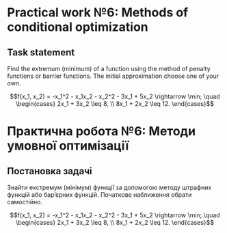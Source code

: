 # Practical work №6: Methods of conditional optimization

## Task statement

Find the extremum (minimum) of a function using the method of penalty functions or barrier functions. The initial
approximation
choose one of your own.

$$f(x_1, x_2) = -x_1^2 - x_1x_2 - x_2^2 - 3x_1 + 5x_2 \rightarrow \min; \quad \begin{cases} 2x_1 + 3x_2 \leq 8, \\
8x_1 + 2x_2 \leq 12. \end{cases}$$

# Практична робота №6: Методи умовної оптимізації

## Постановка задачі

Знайти екстремум (мінімум) функції за допомогою методу штрафних функцій або бар’єрних функцій. Початкове наближення
обрати самостійно.

$$f(x_1, x_2) = -x_1^2 - x_1x_2 - x_2^2 - 3x_1 + 5x_2 \rightarrow \min; \quad \begin{cases} 2x_1 + 3x_2 \leq 8, \\
8x_1 + 2x_2 \leq 12. \end{cases}$$